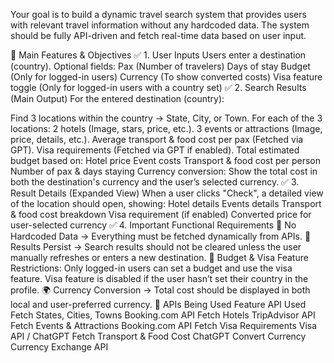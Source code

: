 Your goal is to build a dynamic travel search system that provides users with relevant travel information without any hardcoded data. The system should be fully API-driven and fetch real-time data based on user input.

🔹 Main Features & Objectives
✅ 1. User Inputs
Users enter a destination (country).
Optional fields:
Pax (Number of travelers)
Days of stay
Budget (Only for logged-in users)
Currency (To show converted costs)
Visa feature toggle (Only for logged-in users with a country set)
✅ 2. Search Results (Main Output)
For the entered destination (country):

Find 3 locations within the country → State, City, or Town.
For each of the 3 locations:
2 hotels (Image, stars, price, etc.).
3 events or attractions (Image, price, details, etc.).
Average transport & food cost per pax (Fetched via GPT).
Visa requirements (Fetched via GPT if enabled).
Total estimated budget based on:
Hotel price
Event costs
Transport & food cost per person
Number of pax & days staying
Currency conversion:
Show the total cost in both the destination's currency and the user’s selected currency.
✅ 3. Result Details (Expanded View)
When a user clicks "Check", a detailed view of the location should open, showing:
Hotel details
Events details
Transport & food cost breakdown
Visa requirement (if enabled)
Converted price for user-selected currency
✅ 4. Important Functional Requirements
🚫 No Hardcoded Data → Everything must be fetched dynamically from APIs.
🔄 Results Persist → Search results should not be cleared unless the user manually refreshes or enters a new destination.
🔐 Budget & Visa Feature Restrictions:
Only logged-in users can set a budget and use the visa feature.
Visa feature is disabled if the user hasn’t set their country in the profile.
🌍 Currency Conversion → Total cost should be displayed in both local and user-preferred currency.
🔹 APIs Being Used
Feature	API Used
Fetch States, Cities, Towns	Booking.com API
Fetch Hotels	TripAdvisor API
Fetch Events & Attractions	Booking.com API
Fetch Visa Requirements	Visa API / ChatGPT
Fetch Transport & Food Cost	ChatGPT
Convert Currency	Currency Exchange API